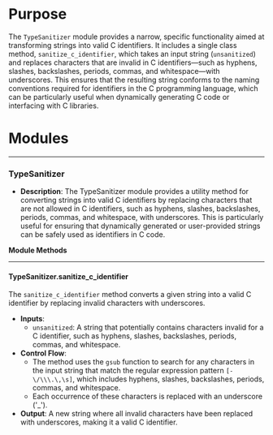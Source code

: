 # Purpose
The `TypeSanitizer` module provides a narrow, specific functionality aimed at transforming strings into valid C identifiers. It includes a single class method, `sanitize_c_identifier`, which takes an input string (`unsanitized`) and replaces characters that are invalid in C identifiers—such as hyphens, slashes, backslashes, periods, commas, and whitespace—with underscores. This ensures that the resulting string conforms to the naming conventions required for identifiers in the C programming language, which can be particularly useful when dynamically generating C code or interfacing with C libraries.
# Modules

---
### TypeSanitizer
- **Description**: The TypeSanitizer module provides a utility method for converting strings into valid C identifiers by replacing characters that are not allowed in C identifiers, such as hyphens, slashes, backslashes, periods, commas, and whitespace, with underscores. This is particularly useful for ensuring that dynamically generated or user-provided strings can be safely used as identifiers in C code.

**Module Methods**

---
#### TypeSanitizer\.sanitize\_c\_identifier
The `sanitize_c_identifier` method converts a given string into a valid C identifier by replacing invalid characters with underscores.
- **Inputs**:
    - `unsanitized`: A string that potentially contains characters invalid for a C identifier, such as hyphens, slashes, backslashes, periods, commas, and whitespace.
- **Control Flow**:
    - The method uses the `gsub` function to search for any characters in the input string that match the regular expression pattern `[-\/\\\.\,\s]`, which includes hyphens, slashes, backslashes, periods, commas, and whitespace.
    - Each occurrence of these characters is replaced with an underscore ('_').
- **Output**: A new string where all invalid characters have been replaced with underscores, making it a valid C identifier.



